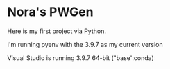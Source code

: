 # Nora's PWGen


Here is my first project via Python.


I'm running pyenv with the 3.9.7 as my current version



Visual Studio is running 3.9.7 64-bit ("base':conda)

